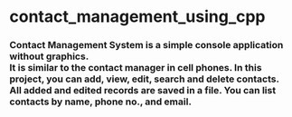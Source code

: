 # contact_management_using_cpp

<h3>
Contact Management System is a simple console
application without graphics.<br>
It is similar to the contact manager in cell phones.
In this project, you can add, view, edit, search and
delete contacts.<br>
All added and edited records are saved in a file.
You can list contacts by name, phone no., and email.
</h3>
